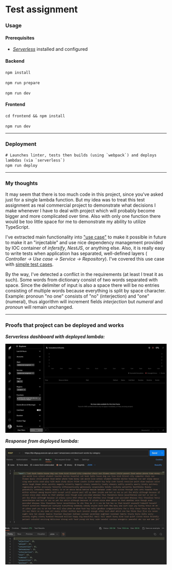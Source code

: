 # Test assignment

### Usage

#### Prerequisites

- [*Serverless*](https://www.serverless.com/) installed and configured

#### Backend

```shell
npm install

npm run prepare

npm run dev
```

#### Frontend

```shell
cd frontend && npm install

npm run dev
```

---

### Deployment

```shell
# Launches linter, tests then builds (using `webpack`) and deploys lambdas (via `serverless`)
npm run deploy
```

---

### My thoughts

It may seem that there is too much code in this project, since you've asked just for a single lambda function. But my
idea was to treat this test assignment as real commercial project to demonstrate what decisions I make whenever I have
to deal with project which will probably become bigger and more complicated over time. Also with only one function there
would be too little space for me to demonstrate my ability to utilize TypeScript.

I've extracted main functionality
into ["use case"](./src/use-cases/text-processing/count-words-by-category.use-case.ts) to make it possible in future to
make it an "injectable" and use nice dependency management provided by IOC container of *infersify*, *NestJS*, or
anything else. Also, it is really easy to write tests when application has separated, well-defined layers (
*Controller -> Use case -> Service -> Repository*). I've covered this use case
with [simple test cases](./src/use-cases/text-processing/count-words-by-category.spec.ts).

By the way, I've detected a conflict in the requirements (at least I treat it as such). Some words from dictionary
consist of two words separated with space. Since the delimiter of input is also a space there will be no entries
consisting of multiple words because everything is split by space character. Example: pronoun "no one" consists of "no"
(interjection) and "one" (numeral), thus algorithm will increment fields *interjection* but *numeral* and *pronoun* will
remain unchanged.

---

### Proofs that project can be deployed and works

***Serverless dashboard with deployed lambda:***

![serverless-dashboard](./misc/serverless-dashboard.jpeg)

***Response from deployed lambda:***

![response-from-lambda](./misc/response-from-lambda.jpeg)
